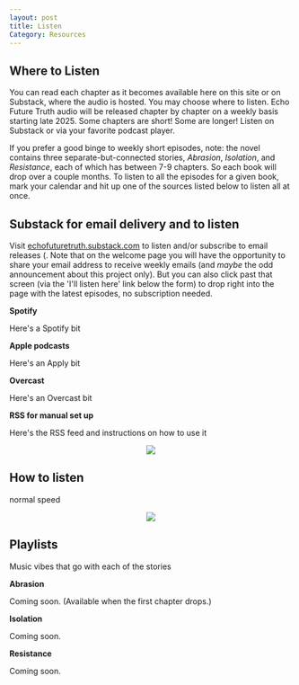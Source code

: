 ```yaml
---
layout: post
title: Listen
Category: Resources
---
```


## Where to Listen

You can read each chapter as it becomes available here on this site or on Substack, where the audio is hosted. You may choose where to listen. Echo Future Truth audio will be released chapter by chapter on a weekly basis starting late 2025. Some chapters are short! Some are longer! Listen on Substack or via your favorite podcast player. 

If you prefer a good binge to weekly short episodes, note: the novel contains three separate-but-connected stories, *Abrasion*, *Isolation*, and *Resistance*, each of which has between 7-9 chapters. So each book will drop over a couple months. To listen to all the episodes for a given book, mark your calendar and hit up one of the sources listed below to listen all at once. 

## Substack for email delivery and to listen

Visit [echofuturetruth.substack.com](https://echofuturetruth.substack.com) to listen and/or subscribe to email releases (. Note that on the welcome page you will have the opportunity to share your email address to receive weekly emails (and *maybe* the odd announcement about this project only). But you can also click past that screen (via the 'I'll listen here' link below the form) to drop right into the page with the latest episodes, no subscription needed. 

**Spotify**

Here's a Spotify bit

**Apple podcasts**

Here's an Apply bit

**Overcast**

Here's an Overcast bit

**RSS for manual set up**

Here's the RSS feed and instructions on how to use it

<div style="text-align:center">
<img src="{{ '/assets/images/divider.svg' | relative_url }}" />
</div>

## How to listen

normal speed

<div style="text-align:center">
<img src="{{ '/assets/images/divider.svg' | relative_url }}" />
</div>

## Playlists

Music vibes that go with each of the stories

**Abrasion**

Coming soon. (Available when the first chapter drops.)

**Isolation**

Coming soon.

**Resistance**

Coming soon. 